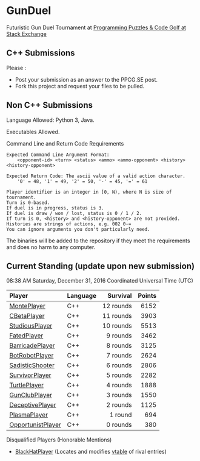 # GunDuel

Futuristic Gun Duel Tournament at [Programming Puzzles & Code Golf at Stack Exchange][1]

## C++ Submissions

Please :

 - Post your submission as an answer to the PPCG.SE post.
 - Fork this project and request your files to be pulled.

## Non C++ Submissions

Language Allowed: Python 3, Java.

Executables Allowed.

Command Line and Return Code Requirements

    Expected Command Line Argument Format:
    	<opponent-id> <turn> <status> <ammo> <ammo-opponent> <history> <history-opponent>

    Expected Return Code: The ascii value of a valid action character.
    	'0' = 48, '1' = 49, '2' = 50, '-' = 45, '=' = 61
    
    Player identifier is an integer in [0, N), where N is size of tournament.
    Turn is 0-based.
    If duel is in progress, status is 3.
    If duel is draw / won / lost, status is 0 / 1 / 2.
    If turn is 0, <history> and <history-opponent> are not provided.
    Histories are strings of actions, e.g. 002 0-=
    You can ignore arguments you don't particularly need.

The binaries will be added to the repository if they meet the requirements and does no harm to any computer.

## Current Standing (update upon new submission)

08:38 AM Saturday, December 31, 2016 Coordinated Universal Time (UTC)

| Player                           | Language   | Survival  | Points |
|:-------------------------------- |:---------- | ---------:| ------:|
| [MontePlayer][16]                | C++        | 12 rounds |   6152 |
| [CBetaPlayer][15]                | C++        | 11 rounds |   3903 |
| [StudiousPlayer][12]             | C++        | 10 rounds |   5513 |
| [FatedPlayer][14]                | C++        |  9 rounds |   3462 |
| [BarricadePlayer][7]             | C++        |  8 rounds |   3125 |
| [BotRobotPlayer][8]              | C++        |  7 rounds |   2624 |
| [SadisticShooter][10]            | C++        |  6 rounds |   2806 |
| [SurvivorPlayer][13]             | C++        |  5 rounds |   2282 |
| [TurtlePlayer][6]                | C++        |  4 rounds |   1888 |
| [GunClubPlayer][4]               | C++        |  3 rounds |   1550 |
| [DeceptivePlayer][11]            | C++        |  2 rounds |   1125 |
| [PlasmaPlayer][9]                | C++        |  1 round  |    694 |
| [OpportunistPlayer][5]           | C++        |  0 rounds |    380 |

Disqualified Players (Honorable Mentions)

 - [BlackHatPlayer][2] (Locates and modifies [vtable][3] of rival entries)

 [1]: http://codegolf.stackexchange.com/q/104896/11933
 [2]: http://codegolf.stackexchange.com/a/105061/11933
 [3]: https://en.wikipedia.org/wiki/Vtable
 [4]: http://codegolf.stackexchange.com/a/104899/11933
 [5]: http://codegolf.stackexchange.com/a/104902/11933
 [6]: http://codegolf.stackexchange.com/a/104905/11933
 [7]: http://codegolf.stackexchange.com/a/104909/11933
 [8]: http://codegolf.stackexchange.com/a/104910/11933
 [9]: http://codegolf.stackexchange.com/a/104933/11933
 [10]: http://codegolf.stackexchange.com/a/104947/11933
 [11]: http://codegolf.stackexchange.com/a/104972/11933
 [12]: http://codegolf.stackexchange.com/a/105066/11933
 [13]: http://codegolf.stackexchange.com/a/105084/11933
 [14]: http://codegolf.stackexchange.com/a/105131/11933
 [15]: http://codegolf.stackexchange.com/a/105154/11933
 [16]: http://codegolf.stackexchange.com/a/105175/11933
